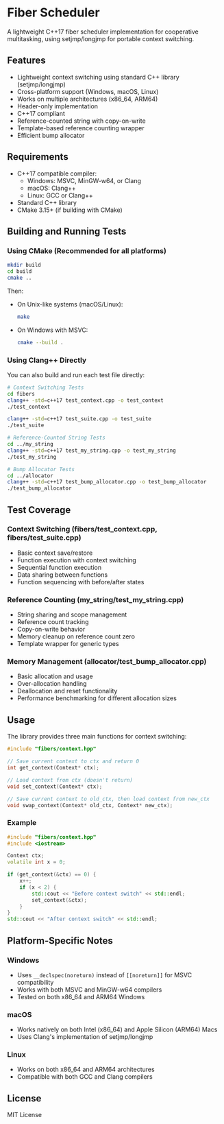 # Fiber Scheduler

A lightweight C++17 fiber scheduler implementation for cooperative multitasking, using setjmp/longjmp for portable context switching.

## Features

- Lightweight context switching using standard C++ library (setjmp/longjmp)
- Cross-platform support (Windows, macOS, Linux)
- Works on multiple architectures (x86_64, ARM64)
- Header-only implementation
- C++17 compliant
- Reference-counted string with copy-on-write
- Template-based reference counting wrapper
- Efficient bump allocator

## Requirements

- C++17 compatible compiler:
  - Windows: MSVC, MinGW-w64, or Clang
  - macOS: Clang++
  - Linux: GCC or Clang++
- Standard C++ library
- CMake 3.15+ (if building with CMake)

## Building and Running Tests

### Using CMake (Recommended for all platforms)

```bash
mkdir build
cd build
cmake ..
```

Then:
- On Unix-like systems (macOS/Linux):
  ```bash
  make
  ```
- On Windows with MSVC:
  ```bash
  cmake --build .
  ```

### Using Clang++ Directly

You can also build and run each test file directly:

```bash
# Context Switching Tests
cd fibers
clang++ -std=c++17 test_context.cpp -o test_context
./test_context

clang++ -std=c++17 test_suite.cpp -o test_suite
./test_suite

# Reference-Counted String Tests
cd ../my_string
clang++ -std=c++17 test_my_string.cpp -o test_my_string
./test_my_string

# Bump Allocator Tests
cd ../allocator
clang++ -std=c++17 test_bump_allocator.cpp -o test_bump_allocator
./test_bump_allocator
```

## Test Coverage

### Context Switching (fibers/test_context.cpp, fibers/test_suite.cpp)
- Basic context save/restore
- Function execution with context switching
- Sequential function execution
- Data sharing between functions
- Function sequencing with before/after states

### Reference Counting (my_string/test_my_string.cpp)
- String sharing and scope management
- Reference count tracking
- Copy-on-write behavior
- Memory cleanup on reference count zero
- Template wrapper for generic types

### Memory Management (allocator/test_bump_allocator.cpp)
- Basic allocation and usage
- Over-allocation handling
- Deallocation and reset functionality
- Performance benchmarking for different allocation sizes

## Usage

The library provides three main functions for context switching:

```cpp
#include "fibers/context.hpp"

// Save current context to ctx and return 0
int get_context(Context* ctx);

// Load context from ctx (doesn't return)
void set_context(Context* ctx);

// Save current context to old_ctx, then load context from new_ctx
void swap_context(Context* old_ctx, Context* new_ctx);
```

### Example

```cpp
#include "fibers/context.hpp"
#include <iostream>

Context ctx;
volatile int x = 0;

if (get_context(&ctx) == 0) {
    x++;
    if (x < 2) {
        std::cout << "Before context switch" << std::endl;
        set_context(&ctx);
    }
}
std::cout << "After context switch" << std::endl;
```

## Platform-Specific Notes

### Windows
- Uses `__declspec(noreturn)` instead of `[[noreturn]]` for MSVC compatibility
- Works with both MSVC and MinGW-w64 compilers
- Tested on both x86_64 and ARM64 Windows

### macOS
- Works natively on both Intel (x86_64) and Apple Silicon (ARM64) Macs
- Uses Clang's implementation of setjmp/longjmp

### Linux
- Works on both x86_64 and ARM64 architectures
- Compatible with both GCC and Clang compilers

## License

MIT License 